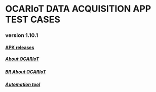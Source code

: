 # OCARIoT DATA ACQUISITION APP TEST CASES
### version 1.10.1
#### [APK releases](https://github.com/ocariot/da-app/releases)
##### [About OCARIoT](https://ocariot.com/)
##### [BR About OCARIoT](https://ocariot.com.br/)
##### [Automation tool](http://appium.io/)
